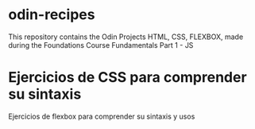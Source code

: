# odin-recipes
This repository contains the Odin Projects HTML, CSS, FLEXBOX, made during the Foundations Course
Fundamentals Part 1 - JS

# Ejercicios de CSS para comprender su sintaxis
Ejercicios de flexbox para comprender su sintaxis y usos


